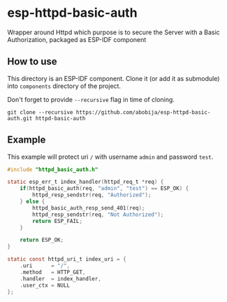 # esp-httpd-basic-auth
Wrapper around Httpd which purpose is to secure the Server with a Basic Authorization, packaged as ESP-IDF component

## How to use

This directory is an ESP-IDF component. Clone it (or add it as submodule) into `components` directory of the project.

Don't forget to provide `--recursive` flag in time of cloning.

```
git clone --recursive https://github.com/abobija/esp-httpd-basic-auth.git httpd-basic-auth
```

## Example

This example will protect uri `/` with username `admin` and password `test`.

```c
#include "httpd_basic_auth.h"

static esp_err_t index_handler(httpd_req_t *req) {
	if(httpd_basic_auth(req, "admin", "test") == ESP_OK) {
		httpd_resp_sendstr(req, "Authorized");
	} else {
		httpd_basic_auth_resp_send_401(req);
		httpd_resp_sendstr(req, "Not Authorized");
		return ESP_FAIL;
	}

	return ESP_OK;
}

static const httpd_uri_t index_uri = {
	.uri      = "/",
	.method   = HTTP_GET,
	.handler  = index_handler,
	.user_ctx = NULL
};
```
